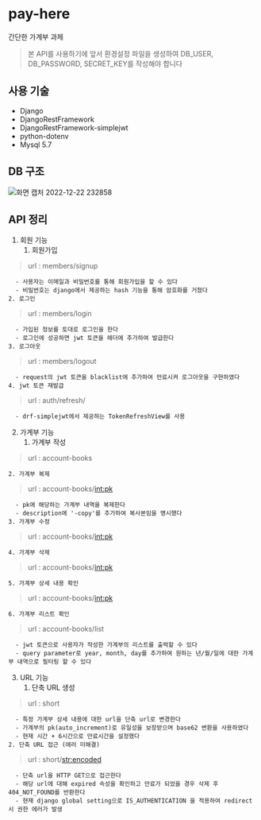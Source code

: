 # pay-here

간단한 가계부 과제
> 본 API를 사용하기에 앞서 환경설정 파일을 생성하여 DB_USER, DB_PASSWORD, SECRET_KEY를 작성해야 합니다

## 사용 기술
- Django
- DjangoRestFramework
- DjangoRestFramework-simplejwt
- python-dotenv
- Mysql 5.7

## DB 구조
![화면 캡처 2022-12-22 232858](https://user-images.githubusercontent.com/77658870/209155905-7c55f4de-0ab5-4bb7-a1b7-b4bc213c0228.png)

## API 정리
1. 회원 기능
    1. 회원가입
> url : members/signup   

      - 사용자는 이메일과 비밀번호를 통해 회원가입을 할 수 있다
      - 비밀번호는 django에서 제공하는 hash 기능을 통해 암호화를 거쳤다
    2. 로그인
> url : members/login   

      - 가입된 정보를 토대로 로그인을 한다
      - 로그인에 성공하면 jwt 토큰을 헤더에 추가하여 발급한다
    3. 로그아웃
> url : members/logout

      - request의 jwt 토큰을 blacklist에 추가하여 만료시켜 로그아웃을 구현하였다
    4. jwt 토큰 재발급
> url : auth/refresh/

      - drf-simplejwt에서 제공하는 TokenRefreshView를 사용
    
2. 가계부 기능
    1. 가계부 작성
> url : account-books

    2. 가계부 복제
> url : account-books/<int:pk>   

      - pk에 해당하는 가계부 내역을 복제한다
      - description에 '-copy'를 추가하여 복사본임을 명시했다
    3. 가계부 수정
> url : account-books/<int:pk>   

    4. 가계부 삭제
> url : account-books/<int:pk>   

    5. 가계부 상세 내용 확인
> url : account-books/<int:pk>   

    6. 가계부 리스트 확인
> url : account-books/list

      - jwt 토큰으로 사용자가 작성한 가계부의 리스트를 출력할 수 있다
      - query parameter로 year, month, day를 추가하여 원하는 년/월/일에 대한 가계부 내역으로 필터링 할 수 있다
3. URL 기능
    1. 단축 URL 생성
> url : short

      - 특정 가계부 상세 내용에 대한 url을 단축 url로 변경한다
      - 가계부의 pk(auto_increment)로 유일성을 보장받으며 base62 변환을 사용하였다
      - 현재 시간 + 6시간으로 만료시간을 설정했다
    2. 단축 URL 접근 (에러 미해결)
> url : short/<str:encoded>

      - 단축 url을 HTTP GET으로 접근한다
      - 해당 url에 대해 expired 속성을 확인하고 만료가 되었을 경우 삭제 후 404_NOT_FOUND를 반환한다
      - 현재 django global setting으로 IS_AUTHENTICATION 을 적용하여 redirect 시 권한 에러가 발생






